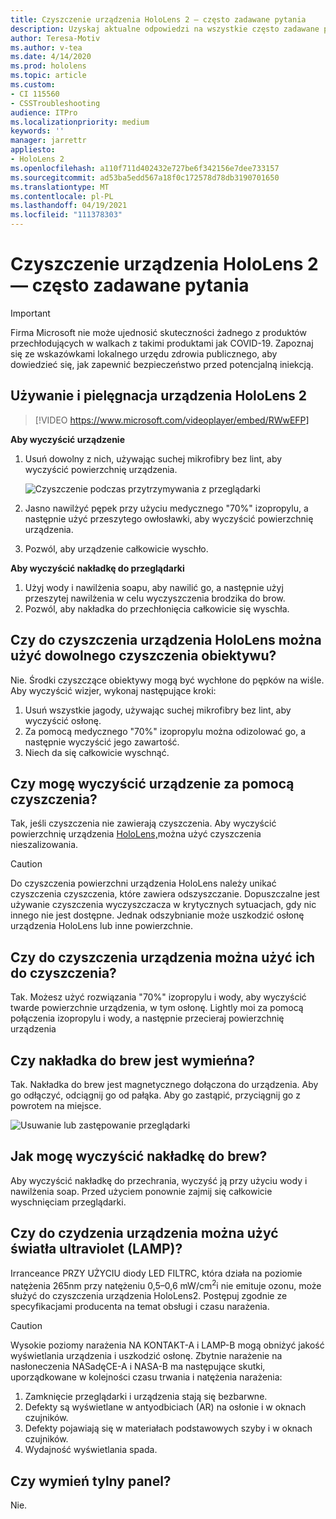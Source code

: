 ```yaml
---
title: Czyszczenie urządzenia HoloLens 2 — często zadawane pytania
description: Uzyskaj aktualne odpowiedzi na wszystkie często zadawane pytania dotyczące czyszczenia i konserwacji urządzenia HoloLens 2.
author: Teresa-Motiv
ms.author: v-tea
ms.date: 4/14/2020
ms.prod: hololens
ms.topic: article
ms.custom:
- CI 115560
- CSSTroubleshooting
audience: ITPro
ms.localizationpriority: medium
keywords: ''
manager: jarrettr
appliesto:
- HoloLens 2
ms.openlocfilehash: a110f711d402432e727be6f342156e7dee733157
ms.sourcegitcommit: ad53ba5edd567a18f0c172578d78db3190701650
ms.translationtype: MT
ms.contentlocale: pl-PL
ms.lasthandoff: 04/19/2021
ms.locfileid: "111378303"
---
```

# <a name="hololens-2-cleaning-faq"></a>Czyszczenie urządzenia HoloLens 2 — często zadawane pytania

> [!IMPORTANT]  
> Firma Microsoft nie może ujednosić skuteczności żadnego z produktów przechłodujących w walkach z takimi produktami jak COVID-19. Zapoznaj się ze wskazówkami lokalnego urzędu zdrowia publicznego, aby dowiedzieć się, jak zapewnić bezpieczeństwo przed potencjalną iniekcją.  

## <a name="hololens-2-use-and-care"></a>Używanie i pielęgnacja urządzenia HoloLens 2

> [!VIDEO https://www.microsoft.com/videoplayer/embed/RWwEFP]

<!-- <iframe src="https://channel9.msdn.com/Shows/Docs-Mixed-Reality/HoloLens-2-Use-and-Care/player" width="960" height="540" allowFullScreen frameBorder="0" title="HoloLens 2 Use and Care - Microsoft Channel 9 Video"></iframe> -->

**Aby wyczyścić urządzenie**

1. Usuń dowolny z nich, używając suchej mikrofibry bez lint, aby wyczyścić powierzchnię urządzenia.

   ![Czyszczenie podczas przytrzymywania z przeglądarki](images/hl2-cleaning.png)

2. Jasno nawilżyć pępek przy użyciu medycznego "70%" izopropylu, a następnie użyć przeszytego owłosławki, aby wyczyścić powierzchnię urządzenia.

3. Pozwól, aby urządzenie całkowicie wyschło.

**Aby wyczyścić nakładkę do przeglądarki**

1. Użyj wody i nawilżenia soapu, aby nawilić go, a następnie użyj przeszytej nawilżenia w celu wyczyszczenia brodzika do brow.
1. Pozwól, aby nakładka do przechłonięcia całkowicie się wyschła.

## <a name="can-i-use-any-lens-cleaner-for-cleaning-the-hololens-visor"></a>Czy do czyszczenia urządzenia HoloLens można użyć dowolnego czyszczenia obiektywu?

Nie. Środki czyszczące obiektywy mogą być wychłone do pępków na wiśle. Aby wyczyścić wizjer, wykonaj następujące kroki:  

1. Usuń wszystkie jagody, używając suchej mikrofibry bez lint, aby wyczyścić osłonę.
1. Za pomocą medycznego "70%" izopropylu można odizolować go, a następnie wyczyścić jego zawartość.
1. Niech da się całkowicie wyschnąć.

## <a name="can-i-use-disinfecting-wipes-to-clean-the-device"></a>Czy mogę wyczyścić urządzenie za pomocą czyszczenia?

Tak, jeśli czyszczenia nie zawierają czyszczenia. Aby wyczyścić powierzchnię urządzenia [HoloLens,](#hololens-2-use-and-care)można użyć czyszczenia nieszalizowania.  

> [!CAUTION]  
> Do czyszczenia powierzchni urządzenia HoloLens należy unikać czyszczenia czyszczenia, które zawiera odszyszczanie. Dopuszczalne jest używanie czyszczenia wyczyszczacza w krytycznych sytuacjach, gdy nic innego nie jest dostępne. Jednak odszybnianie może uszkodzić osłonę urządzenia HoloLens lub inne powierzchnie.

## <a name="can-i-use-alcohol-to-clean-the-device"></a>Czy do czyszczenia urządzenia można użyć ich do czyszczenia?

Tak. Możesz użyć rozwiązania "70%" izopropylu i wody, aby wyczyścić twarde powierzchnie urządzenia, w tym osłonę. Lightly moi za pomocą połączenia izopropylu i wody, a następnie przecieraj powierzchnię urządzenia

## <a name="is-the-brow-pad-replaceable"></a>Czy nakładka do brew jest wymieńna?

Tak. Nakładka do brew jest magnetycznego dołączona do urządzenia. Aby go odłączyć, odciągnij go od pałąka. Aby go zastąpić, przyciągnij go z powrotem na miejsce.

![Usuwanie lub zastępowanie przeglądarki](images/hololens2-remove-browpad.png)

## <a name="how-can-i-clean-the-brow-pad"></a>Jak mogę wyczyścić nakładkę do brew?

Aby wyczyścić nakładkę do przechrania, wyczyść ją przy użyciu wody i nawilżenia soap. Przed użyciem ponownie zajmij się całkowicie wyschnięciam przeglądarki.

## <a name="can-i-use-ultraviolet-uv-light-to-sanitize-the-device"></a>Czy do czydzenia urządzenia można użyć światła ultraviolet (LAMP)?

Irranceance PRZY UŻYCIU diody LED FILTRC, która działa na poziomie natężenia 265nm przy natężeniu 0,5–0,6 mW/cm<sup>2</sup>i nie emituje ozonu, może służyć do czyszczenia urządzenia HoloLens2. Postępuj zgodnie ze specyfikacjami producenta na temat obsługi i czasu narażenia.

> [!CAUTION]  
> Wysokie poziomy narażenia NA KONTAKT-A i LAMP-B mogą obniżyć jakość wyświetlania urządzenia i uszkodzić osłonę. Zbytnie narażenie na nasłoneczenia NASadęCE-A i NASA-B ma następujące skutki, uporządkowane w kolejności czasu trwania i natężenia narażenia:
>  
> 1. Zamknięcie przeglądarki i urządzenia stają się bezbarwne.
> 1. Defekty są wyświetlane w antyodbiciach (AR) na osłonie i w oknach czujników.
> 1. Defekty pojawiają się w materiałach podstawowych szyby i w oknach czujników.
> 1. Wydajność wyświetlania spada.

## <a name="is-the-rear-pad-replaceable"></a>Czy wymień tylny panel?

Nie.
